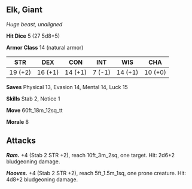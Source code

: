 ## Elk, Giant

*Huge beast, unaligned*

**Hit Dice** 5 (27 5d8+5)

**Armor Class** 14 (natural armor)

| STR     | DEX     | CON     | INT     | WIS     | CHA     |
|---------|---------|---------|---------|---------|---------|
| 19 (+2) | 16 (+1) | 14 (+1) |  7 (-1) | 14 (+1) | 10 (+0) |

**Saves** Physical 13, Evasion 14, Mental 14, Luck 15

**Skills** Stab 2, Notice 1

**Move** 60ft\_18m\_12sq\_tt

**Morale** 8

## Attacks

***Ram.*** +4 (Stab 2 STR +2), reach 10ft\_3m\_2sq, one target. Hit: 2d6+2 bludgeoning damage.

***Hooves.*** +4 (Stab 2 STR +2), reach 5ft\_1.5m\_1sq, one prone creature. Hit: 4d8+2 bludgeoning damage.

